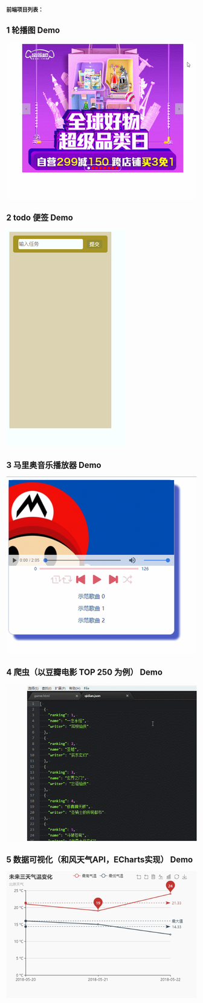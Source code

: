 **前端项目列表：**
## 1 轮播图 Demo
![](https://github.com/mollylee123/Front-End-Practise/blob/master/%E8%BD%AE%E6%92%AD%E5%9B%BE/slide.gif)
## 2 todo 便签 Demo
![](https://github.com/mollylee123/Front-End-Practise/blob/master/todo/todo.gif)
## 3 马里奥音乐播放器 Demo
![](https://github.com/mollylee123/Front-End-Practise/blob/master/player/player.gif)
## 4 爬虫（以豆瓣电影 TOP 250 为例） Demo
![](https://github.com/mollylee123/Front-End-Practise/blob/master/%E7%88%AC%E8%99%AB/%E7%88%AC%E8%99%AB.gif)
## 5 数据可视化（和风天气API，ECharts实现） Demo
![](https://github.com/mollylee123/Front-End-Practise/blob/master/weather/weather.gif)



